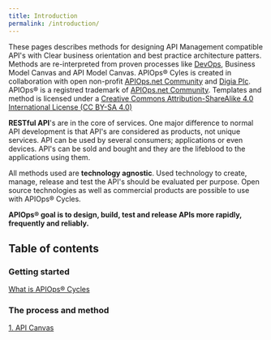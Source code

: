```yaml
---
title: Introduction
permalink: /introduction/
---
```


These pages describes methods for designing API Management compatible API's with Clear business orientation and best practice architecture patters. Methods are re-interpreted from proven processes like [DevOps](https://en.wikipedia.org/wiki/DevOps), Business Model Canvas and API Model Canvas. APIOps&reg; Cyles is created in collaboration with open non-profit [APIOps.net Community](https://medium.com/apiops) and [Digia Plc](www.digia.com). APIOps&reg; is a registred trademark of [APIOps.net Community](https://medium.com/apiops). Templates and method is licensed under a [Creative Commons Attribution-ShareAlike 4.0 International License (CC BY-SA 4.0)](https://creativecommons.org/licenses/by-sa/4.0/)

**RESTful API**'s are in the core of services. One major difference to normal API development is that API's are considered as products, not unique services. API can be used by several consumers; applications or even devices. API's can be sold and bought and they are the lifeblood to the applications using them.

All methods used are **technology agnostic**. Used technology to create, manage, release and test the API's should be evaluated per purpose. Open source technologies as well as commercial products are possible to use with APIOps&reg; Cycles.

**APIOps&reg; goal is to design, build, test and release APIs more rapidly, frequently and reliably.**

## Table of contents

### Getting started
[What is APIOps&reg; Cycles](WhatIsAPIOps.md)

### The process and method
[1. API Canvas](APICanvas.md)
